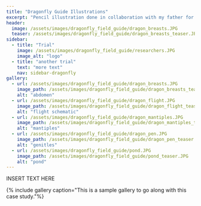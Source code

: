 ```yaml
---
title: "Dragonfly Guide Illustrations"
excerpt: "Pencil illustration done in collaboration with my father for the 2020 New Zealand Dragonfly fieldguide."
header:
  image: /assets/images/dragonfly_field_guide/dragon_breasts.JPG
  teaser: /assets/images/dragonfly_field_guide/dragon_breasts_teaser.JPG
sidebar:
  - title: "Trial"
    image: /assets/images/dragonfly_field_guide/researchers.JPG
    image_alt: "logo"
  - title: "another trial"
    text: "more text"
    nav: sidebar-dragonfly
gallery:
  - url: /assets/images/dragonfly_field_guide/dragon_breasts.JPG
    image_path: /assets/images/dragonfly_field_guide/dragon_breasts_teaser.JPG
    alt: "abdomen"
  - url: /assets/images/dragonfly_field_guide/dragon_flight.JPG
    image_path: /assets/images/dragonfly_field_guide/dragon_flight_teaser.JPG
    alt: "flight schematic"
  - url: /assets/images/dragonfly_field_guide/dragon_mantiples.JPG
    image_path: /assets/images/dragonfly_field_guide/dragon_mantiples_teaser.JPG
    alt: "mantiples"
  - url: /assets/images/dragonfly_field_guide/dragon_pen.JPG
    image_path: /assets/images/dragonfly_field_guide/dragon_pen_teaser.JPG
    alt: "genitles"
  - url: /assets/images/dragonfly_field_guide/pond.JPG
    image_path: /assets/images/dragonfly_field_guide/pond_teaser.JPG
    alt: "pond"
---
```


INSERT TEXT HERE

{% include gallery caption="This is a sample gallery to go along with this case study."%}
